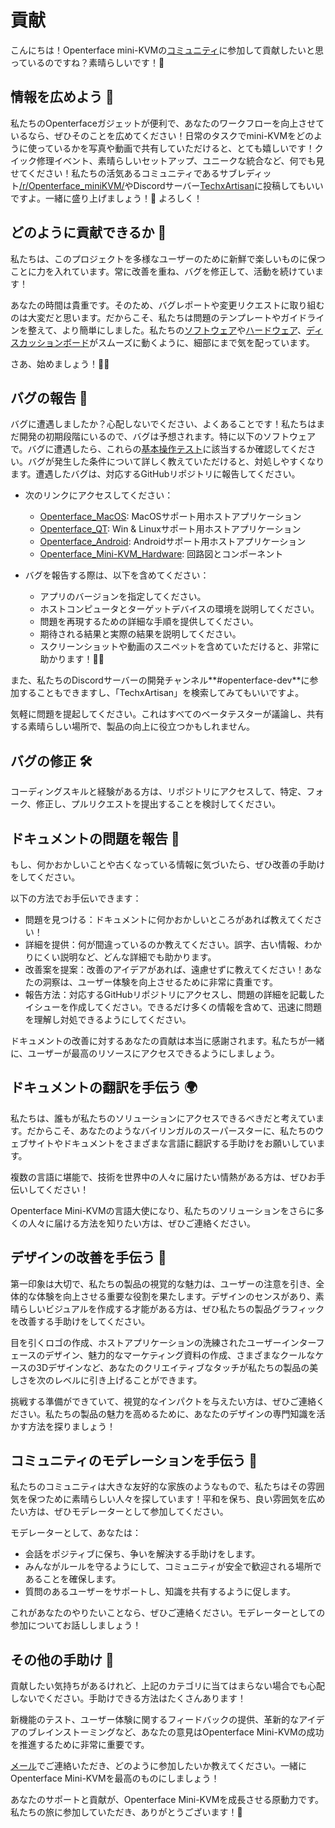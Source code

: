 # 貢献

こんにちは！Openterface mini-KVMの[コミュニティ](/community)に参加して貢献したいと思っているのですね？素晴らしいです！🧡

## 情報を広めよう 📢

私たちのOpenterfaceガジェットが便利で、あなたのワークフローを向上させているなら、ぜひそのことを広めてください！日常のタスクでmini-KVMをどのように使っているかを写真や動画で共有していただけると、とても嬉しいです！クイック修理イベント、素晴らしいセットアップ、ユニークな統合など、何でも見せてください！私たちの活気あるコミュニティであるサブレディット[/r/Openterface_miniKVM/](/reddit)やDiscordサーバー[TechxArtisan](/discord)に投稿してもいいですよ。一緒に盛り上げましょう！🚀 よろしく！

## どのように貢献できるか 🌟

私たちは、このプロジェクトを多様なユーザーのために新鮮で楽しいものに保つことに力を入れています。常に改善を重ね、バグを修正して、活動を続けています！

あなたの時間は貴重です。そのため、バグレポートや変更リクエストに取り組むのは大変だと思います。だからこそ、私たちは問題のテンプレートやガイドラインを整えて、より簡単にしました。私たちの[ソフトウェア](/quick-start/#install-host-application)や[ハードウェア](https://github.com/TechxArtisanStudio/Openterface_Mini-KVM_Hardware)、[ディスカッションボード](https://github.com/TechxArtisanStudio/Openterface/discussions)がスムーズに動くように、細部にまで気を配っています。

さあ、始めましょう！🏊‍♂️

## バグの報告 🐛

バグに遭遇しましたか？心配しないでください、よくあることです！私たちはまだ開発の初期段階にいるので、バグは予想されます。特に以下のソフトウェアで。バグに遭遇したら、これらの[基本操作テスト](/basic)に該当するか確認してください。バグが発生した条件について詳しく教えていただけると、対処しやすくなります。遭遇したバグは、対応するGitHubリポジトリに報告してください。

- 次のリンクにアクセスしてください：
    - [Openterface_MacOS](https://github.com/TechxArtisanStudio/Openterface_MacOS): MacOSサポート用ホストアプリケーション
    - [Openterface_QT](https://github.com/TechxArtisanStudio/Openterface_QT): Win & Linuxサポート用ホストアプリケーション
    - [Openterface_Android](https://github.com/TechxArtisanStudio/Openterface_Android): Androidサポート用ホストアプリケーション
    - [Openterface_Mini-KVM_Hardware](https://github.com/TechxArtisanStudio/Openterface_Mini-KVM_Hardware): 回路図とコンポーネント

- バグを報告する際は、以下を含めてください：
    - アプリのバージョンを指定してください。
    - ホストコンピュータとターゲットデバイスの環境を説明してください。
    - 問題を再現するための詳細な手順を提供してください。
    - 期待される結果と実際の結果を説明してください。
    - スクリーンショットや動画のスニペットを含めていただけると、非常に助かります！📸🎥

また、私たちのDiscordサーバーの開発チャンネル**#openterface-dev**に参加することもできますし、「TechxArtisan」を検索してみてもいいですよ。

気軽に問題を提起してください。これはすべてのベータテスターが議論し、共有する素晴らしい場所で、製品の向上に役立つかもしれません。

## バグの修正 🛠️
コーディングスキルと経験がある方は、リポジトリにアクセスして、特定、フォーク、修正し、プルリクエストを提出することを検討してください。

## ドキュメントの問題を報告 📝

もし、何かおかしいことや古くなっている情報に気づいたら、ぜひ改善の手助けをしてください。

以下の方法でお手伝いできます：

- 問題を見つける：ドキュメントに何かおかしいところがあれば教えてください！
- 詳細を提供：何が間違っているのか教えてください。誤字、古い情報、わかりにくい説明など、どんな詳細でも助かります。
- 改善案を提案：改善のアイデアがあれば、遠慮せずに教えてください！あなたの洞察は、ユーザー体験を向上させるために非常に貴重です。
- 報告方法：対応するGitHubリポジトリにアクセスし、問題の詳細を記載したイシューを作成してください。できるだけ多くの情報を含めて、迅速に問題を理解し対処できるようにしてください。

ドキュメントの改善に対するあなたの貢献は本当に感謝されます。私たちが一緒に、ユーザーが最高のリソースにアクセスできるようにしましょう。

## ドキュメントの翻訳を手伝う 🌍

私たちは、誰もが私たちのソリューションにアクセスできるべきだと考えています。だからこそ、あなたのようなバイリンガルのスーパースターに、私たちのウェブサイトやドキュメントをさまざまな言語に翻訳する手助けをお願いしています。

複数の言語に堪能で、技術を世界中の人々に届けたい情熱がある方は、ぜひお手伝いしてください！

Openterface Mini-KVMの言語大使になり、私たちのソリューションをさらに多くの人々に届ける方法を知りたい方は、ぜひご連絡ください。

## デザインの改善を手伝う 🎨
第一印象は大切で、私たちの製品の視覚的な魅力は、ユーザーの注意を引き、全体的な体験を向上させる重要な役割を果たします。デザインのセンスがあり、素晴らしいビジュアルを作成する才能がある方は、ぜひ私たちの製品グラフィックを改善する手助けをしてください。

目を引くロゴの作成、ホストアプリケーションの洗練されたユーザーインターフェースのデザイン、魅力的なマーケティング資料の作成、さまざまなクールなケースの3Dデザインなど、あなたのクリエイティブなタッチが私たちの製品の美しさを次のレベルに引き上げることができます。

挑戦する準備ができていて、視覚的なインパクトを与えたい方は、ぜひご連絡ください。私たちの製品の魅力を高めるために、あなたのデザインの専門知識を活かす方法を探りましょう！

## コミュニティのモデレーションを手伝う 🤝

私たちのコミュニティは大きな友好的な家族のようなもので、私たちはその雰囲気を保つために素晴らしい人々を探しています！平和を保ち、良い雰囲気を広めたい方は、ぜひモデレーターとして参加してください。

モデレーターとして、あなたは：

- 会話をポジティブに保ち、争いを解決する手助けをします。
- みんながルールを守るようにして、コミュニティが安全で歓迎される場所であることを確保します。
- 質問のあるユーザーをサポートし、知識を共有するように促します。

これがあなたのやりたいことなら、ぜひご連絡ください。モデレーターとしての参加についてお話ししましょう！

## その他の手助け 🚀
貢献したい気持ちがあるけれど、上記のカテゴリに当てはまらない場合でも心配しないでください。手助けできる方法はたくさんあります！

新機能のテスト、ユーザー体験に関するフィードバックの提供、革新的なアイデアのブレインストーミングなど、あなたの意見はOpenterface Mini-KVMの成功を推進するために非常に重要です。

[メール](mailto:info@openterface.com)でご連絡いただき、どのように参加したいか教えてください。一緒にOpenterface Mini-KVMを最高のものにしましょう！

あなたのサポートと貢献が、Openterface Mini-KVMを成長させる原動力です。私たちの旅に参加していただき、ありがとうございます！🚀